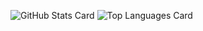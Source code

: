 ![GitHub Stats Card](https://github-readme-stats.vercel.app/api?username=kototo522&show_icons=true&count_private=true&theme=dark)
![Top Languages Card](https://github-readme-stats.vercel.app/api/top-langs?username=kototo522&langs_count=3&theme=dark&hide=jupyter%20notebook,html)
